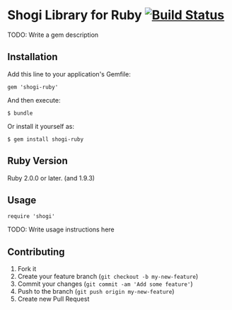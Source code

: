 # Shogi Library for Ruby [![Build Status](https://secure.travis-ci.org/myokoym/shogi-ruby.png?branch=master)](http://travis-ci.org/myokoym/shogi-ruby)

TODO: Write a gem description

## Installation

Add this line to your application's Gemfile:

    gem 'shogi-ruby'

And then execute:

    $ bundle

Or install it yourself as:

    $ gem install shogi-ruby

## Ruby Version

Ruby 2.0.0 or later. (and 1.9.3)

## Usage

    require 'shogi'

TODO: Write usage instructions here

## Contributing

1. Fork it
2. Create your feature branch (`git checkout -b my-new-feature`)
3. Commit your changes (`git commit -am 'Add some feature'`)
4. Push to the branch (`git push origin my-new-feature`)
5. Create new Pull Request
